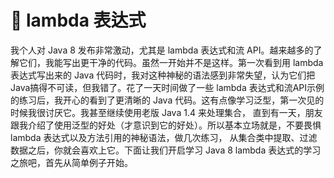 # :rainbow: lambda 表达式
我个人对 Java 8 发布非常激动，尤其是 lambda 表达式和流 API。越来越多的了解它们，我能写出更干净的代码。虽然一开始并不是这样。第一次看到用
lambda 表达式写出来的 Java 代码时，我对这种神秘的语法感到非常失望，认为它们把Java搞得不可读，但我错了。花了一天时间做了一些 lambda
表达式和流API示例的练习后，我开心的看到了更清晰的 Java 代码。这有点像学习泛型，第一次见的时候我很讨厌它。我甚至继续使用老版 Java 1.4 来处理集合，
直到有一天，朋友跟我介绍了使用泛型的好处（才意识到它的好处）。所以基本立场就是，不要畏惧 lambda 表达式以及方法引用的神秘语法，做几次练习，
从集合类中提取、过滤数据之后，你就会喜欢上它。下面让我们开启学习 Java 8 lambda 表达式的学习之旅吧，首先从简单例子开始。